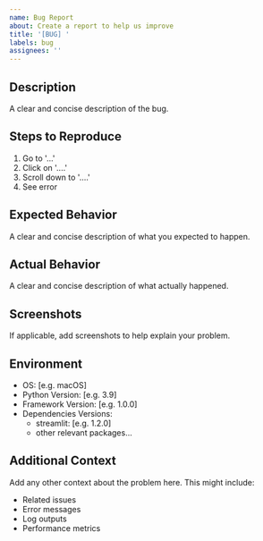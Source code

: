 ```yaml
---
name: Bug Report
about: Create a report to help us improve
title: '[BUG] '
labels: bug
assignees: ''
---
```


## Description
A clear and concise description of the bug.

## Steps to Reproduce
1. Go to '...'
2. Click on '....'
3. Scroll down to '....'
4. See error

## Expected Behavior
A clear and concise description of what you expected to happen.

## Actual Behavior
A clear and concise description of what actually happened.

## Screenshots
If applicable, add screenshots to help explain your problem.

## Environment
- OS: [e.g. macOS]
- Python Version: [e.g. 3.9]
- Framework Version: [e.g. 1.0.0]
- Dependencies Versions:
  - streamlit: [e.g. 1.2.0]
  - other relevant packages...

## Additional Context
Add any other context about the problem here. This might include:
- Related issues
- Error messages
- Log outputs
- Performance metrics
